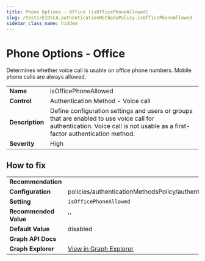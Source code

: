 ```yaml
---
title: Phone Options - Office (isOfficePhoneAllowed)
slug: /tests/EIDSCA.authenticationMethodsPolicy.isOfficePhoneAllowed
sidebar_class_name: hidden
---
```


# Phone Options - Office

Determines whether voice call is usable on office phone numbers. Mobile phone calls are always allowed.

| | |
|-|-|
| **Name** | isOfficePhoneAllowed |
| **Control** | Authentication Method - Voice call |
| **Description** | Define configuration settings and users or groups that are enabled to use voice call for authentication. Voice call is not usable as a first-factor authentication method. |
| **Severity** | High |

## How to fix
| | |
|-|-|
| **Recommendation** |  |
| **Configuration** | policies/authenticationMethodsPolicy/authenticationMethodConfigurations('Voice') |
| **Setting** | `isOfficePhoneAllowed` |
| **Recommended Value** | '' |
| **Default Value** | disabled |
| **Graph API Docs** |  |
| **Graph Explorer** | [View in Graph Explorer](https://developer.microsoft.com/en-us/graph/graph-explorer?request=policies/authenticationMethodsPolicy/authenticationMethodConfigurations('Voice')&method=GET&version=beta&GraphUrl=https://graph.microsoft.com) |



